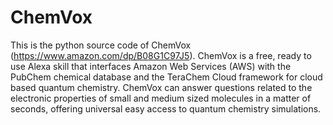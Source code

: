 # ChemVox
This is the python source code of ChemVox (https://www.amazon.com/dp/B08G1C97J5).  ChemVox is a free, ready to use Alexa skill that interfaces Amazon Web Services (AWS) with the PubChem chemical database and the TeraChem Cloud framework for cloud based quantum chemistry.  ChemVox can answer questions related to the electronic properties of small and medium sized molecules in a matter of seconds, offering universal easy access to quantum chemistry simulations.
